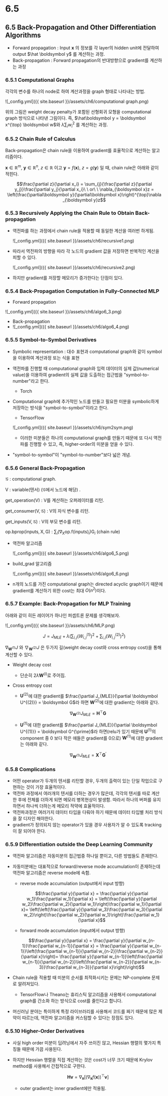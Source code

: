 # 6.5

## 6.5 Back-Propagation and Other Differentiation Algorithms

- Forward propagation : Input $\boldsymbol x$ 의 정보를 각 layer의 hidden unit에 전달하여 output $\hat \boldsymbol y$ 를 계산하는 과정.
- Back-propagation : Forward propagation의 반대방향으로 gradient를 계산하는 과정

 

### 6.5.1 Computational Graphs

각각의 변수를 하나의 node로 하여 계산과정을 graph 형태로 나타내는 방법.

![_config.yml]({{ site.baseurl }}/assets/ch6/computational graph.png)

위의 그림은 weight decay penalty가 포함된 선형회귀 모형을 computational graph 방식으로 나타낸 그림이다. 즉, $\hat\boldsymbol y = \boldsymbol x^{\top} \boldsymbol w$와  $\lambda \sum_i{w_i^2}$   를 계산하는 과정.

### 6.5.2 Chain Rule of Calculus

Back-propagation은 chain rule을 이용하여 gradient를 효율적으로 계산하는 알고리즘이다.

$\boldsymbol x \in \mathbb{R}^m,\  \boldsymbol y \in \mathbb{R}^n,\ z \in \mathbb{R}$ 이고 $\boldsymbol y = f(\boldsymbol x),\ z = g(\boldsymbol y)$ 일 때, chain rule은 아래와 같이 적힌다.

$$\frac{\partial z}{\partial x_i} = \sum_{j}{\frac{\partial z}{\partial y_j}}\frac{\partial y_j}{\partial x_i}\ \ or\ \ \nabla_{\boldsymbol x}z = \left(\frac{\partial\boldsymbol y}{\partial\boldsymbol x}\right)^{\top}\nabla _{\boldsymbol y}z$$

### 6.5.3 Recursively Applying the Chain Rule to Obtain Back-propagation

- 역전파를 하는 과정에서 chain rule을 적용할 때 동일한 계산을 여러번 하게됨.

    ![_config.yml]({{ site.baseurl }}/assets/ch6/recursive1.png)

- 따라서 역전파의 방향을 따라 각 노드의 gradient 값을 저장하면 반복적인 계산을 피할 수 있다.

    ![_config.yml]({{ site.baseurl }}/assets/ch6/recursive2.png)

- 하지만 gradient를 저장할 메모리가 증가한다는 단점이 있다.

### 6.5.4 Back-Propagation Computation in Fully-Connected MLP

- Forward propagation

![_config.yml]({{ site.baseurl }}/assets/ch6/algo6_3.png)

- Back-propagation
- ![_config.yml]({{ site.baseurl }}/assets/ch6/algo6_4.png)

### 6.5.5 Symbol-to-Symbol Derivatives

- Symbolic representation : 대수 표현과 computational graph와 같이 symbol을 이용하여 계산과정 또는 식을 표현
- 역전파를 진행할 때 computational graph와 입력 데이터의 실제 값(numerical value)을 이용하여 gradient의 실제 값을 도출하는 접근법을 "symbol-to-number"라고 한다.
    - Torch
- Computational graph에 추가적인 노드를 만들고 필요한 미분을 symbolic하게 저장하는 방식을 "symbol-to-symbol"이라고 한다.
    - TensorFlow

    ![_config.yml]({{ site.baseurl }}/assets/ch6/sym2sym.png)

    - 이러한 미분들은 하나의 computational graph를 만들기 때문에 또 다시 역전파를 진행할 수 있고, 즉, higher-order의 미분을 얻을 수 있다.
- "symbol-to-symbol"이 "symbol-to-number"보다 넓은 개념.

### 6.5.6 General Back-Propagation

$\mathcal{G}$ : computational graph.

$\mathsf{V}$ : variable(텐서) ($\mathcal G$에서 노드에 해당) .

get_operation($\mathsf V$) : $\mathsf V$를 계산하는 오퍼레이터를 리턴.

get_consumer($\mathsf V, \mathcal G$) : $\mathsf V$의 자식 변수를 리턴.

get_inputs($\mathsf V, \mathcal G$) : $\mathsf V$의 부모 변수를 리턴.

op.bprop($\text{inputs},\mathsf X, \mathsf G$) : $\sum_i(\nabla_{\mathsf X}\text{op.f(inputs)}_i)\mathsf G_i$ (chain rule)

- 역전파 알고리즘

    ![_config.yml]({{ site.baseurl }}/assets/ch6/algo6_5.png)

- build_grad 알고리즘

    ![_config.yml]({{ site.baseurl }}/assets/ch6/algo6_6.png)

- n개의 노드를 가진 computational graph는 directed acyclic graph이기 때문에 gradient를 계산하기 위한 cost는 최대 $O(n^2)$이다.

### 6.5.7 Example: Back-Propagation for MLP Training

아래와 같이 히든 레이어가 하나인 퍼셉트론 문제를 생각해보자.

![_config.yml]({{ site.baseurl }}/assets/ch6/MLP.png)

$$J = J_{MLE}+\lambda\left(\sum_{i,j}\left(W_{i,j}^{(1)}\right)^2+\sum_{i,j}\left(W_{i,j}^{(2)}\right)^2\right)$$

$\nabla_{\boldsymbol W^{(1)}}J$ 와 $\nabla_{\boldsymbol W^{(2)}}J$ 은 두가지 길(weight decay cost와 cross entropy cost)을 통해 계산할 수 있다.

- Weight decay cost
    - 단순히 $2\lambda \boldsymbol W^{(i)}$로 주어짐.
- Cross entropy cost
    - $\boldsymbol U^{(2)}$에 대한 gradient를 $\frac{\partial J_{MLE}}{\partial \boldsymbol U^{(2)}} = \boldsymbol G$라 하면 $\boldsymbol W^{(2)}$에 대한 gradient는 아래와 같다.

    $$\nabla_{\boldsymbol W^{(2)}}J_{MLE} = \boldsymbol H^{\top} \boldsymbol G$$

    - $\boldsymbol U^{(1)}$에 대한 gradient를 $\frac{\partial J_{MLE}}{\partial \boldsymbol U^{(1)}} = \boldsymbol G^{\prime}$라 하면(relu가 있기 때문에 $\boldsymbol U^{(1)}$의 component 중 0 보다 작은 애들은 gradient를 0으로) $\boldsymbol W^{(1)}$에 대한 gradient는 아래와 같다.

    $$\nabla_{\boldsymbol W^{(1)}} J_{MLE} = \boldsymbol X^{\top} \boldsymbol G^{\prime}$$

### 6.5.8 Complications

- 어떤 operator가 두개의 텐서를 리턴할 경우, 두개의 출력이 있는 단일 작업으로 구현하는 것이 가장 효율적이다.
- 역전파 과정에서 여러개의 텐서를 더하는 경우가 많은데, 각각의 텐서를 따로 계산한 후에 전체를 더하게 되면 메모리 병목현상이 발생함. 따라서 하나의 버퍼를 유지하면서 하나씩 더하는게 메모리 적약에 효율적이다.
- 역전파과정은 여러가지 데이터 타입을 다뤄야 하기 때문에 데이터 타입별 처리 방식을 잘 디자인 해야한다.
- gradient가 정의되지 않는 operator가 있을 경우 사용자가 알 수 있도록 tracking이 잘 되어야 한다.

### 6.5.9 Differentiation outside the Deep Learning Community

- 역전파 알고리즘은 자동미분의 접근법중 하나일 뿐이고, 다른 방법들도 존재한다.
- 자동미분에는 대표적으로 forward/reverse mode accumulation이 존재하는데 역전파 알고리즘은 reverse mode에 속함.
    - reverse mode accumulation (output에서 input 방향)

        $$\frac{\partial y}{\partial x} = \frac{\partial y}{\partial w_1}\frac{\partial w_1}{\partial x} = \left(\frac{\partial y}{\partial w_2}\frac{\partial w_2}{\partial w_1}\right)\frac{\partial w_1}{\partial x}= \left(\left(\frac{\partial y}{\partial w_3}\frac{\partial w_3}{\partial w_2}\right)\frac{\partial w_2}{\partial w_1}\right)\frac{\partial w_1}{\partial x}$$

    - forward mode accumulation (input에서 output 방향)

        $$\frac{\partial y}{\partial x} = \frac{\partial y}{\partial w_{n-1}}\frac{\partial w_{n-1}}{\partial x} = \frac{\partial y}{\partial w_{n-1}}\left(\frac{\partial w_{n-1}}{\partial w_{n-2}}\frac{\partial w_{n-2}}{\partial x}\right)= \frac{\partial y}{\partial w_{n-1}}\left(\frac{\partial w_{n-1}}{\partial w_{n-2}}\left(\frac{\partial w_{n-2}}{\partial w_{n-3}}\frac{\partial w_{n-3}}{\partial x}\right)\right)$$

- Chain rule을 적용할 때 미분의 순서를 최적화시키는 문제는 NP-complete 문제로 알려져있다.
    - TensorFlow나 Theano는 휴리스틱 알고리즘을 사용해서 computational graph를 간소화 하는 방식으로 cost를 줄인다고 합니다.
- 머신러닝 분야는 특이하게 특정 라이브러리를 사용해서 코드를 짜기 때문에 많은 제약이 따르는데, 역전파 알고리즘을 커스텀할 수 있다는 장점도 있다.

### 6.5.10 Higher-Order Derivatives

- 사실 high order 미분이 딥려닝에서 자주 쓰이진 않고, Hessian 행렬의 몇가지 특징들 때문에 가끔 사용된다.
- 하지만 Hessian 행렬을 직접 계산하는 것은 cost가 너무 크기 때문에 Krylov method를 사용해서 간접적으로 구한다.

    $$\boldsymbol H \boldsymbol v = \nabla_{\boldsymbol x}\left[(\nabla_{\boldsymbol x}f(\boldsymbol x))^{\top}\boldsymbol v\right]$$

    - outer gradient는 inner gradient에만 적용됨.